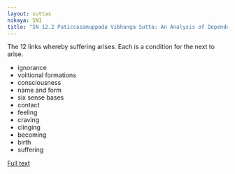 ```yaml
---
layout: suttas
nikaya: SN1
title: "SN 12.2 Paticcasamuppada Vibhanga Sutta: An Analysis of Dependent Co-arising"
---
```


The 12 links whereby suffering arises. Each is a condition for the next to arise.

- ignorance
- volitional formations
- consciousness
- name and form
- six sense bases
- contact
- feeling
- craving
- clinging
- becoming
- birth
- suffering

[Full text](https://www.dhammatalks.org/suttas/SN/SN12_2.html)
